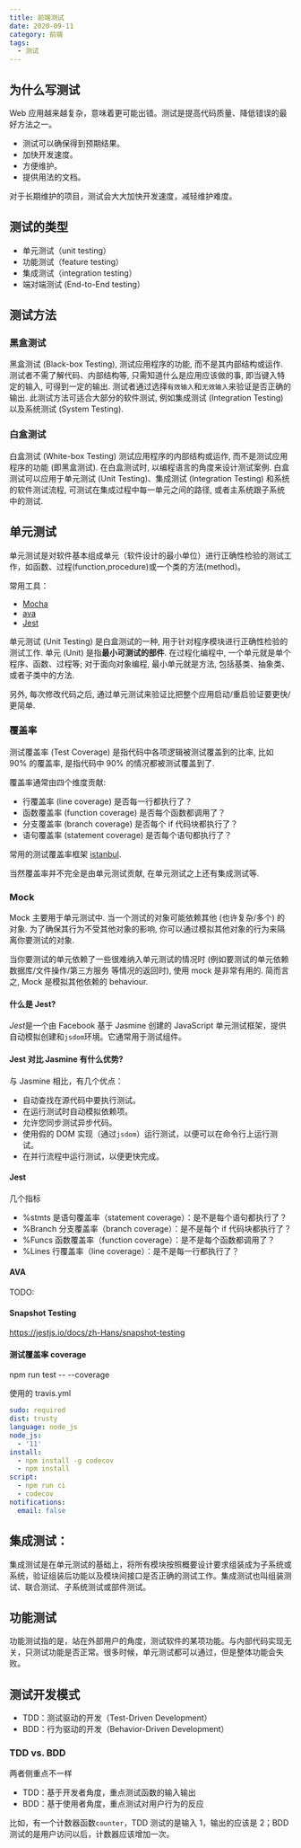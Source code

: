 ```yaml
---
title: 前端测试
date: 2020-09-11
category: 前端
tags:
  - 测试
---
```


## 为什么写测试

Web 应用越来越复杂，意味着更可能出错。测试是提高代码质量、降低错误的最好方法之一。

- 测试可以确保得到预期结果。
- 加快开发速度。
- 方便维护。
- 提供用法的文档。

对于长期维护的项目，测试会大大加快开发速度，减轻维护难度。

## 测试的类型

- 单元测试（unit testing）
- 功能测试（feature testing）
- 集成测试（integration testing）
- 端对端测试 (End-to-End testing）

## 测试方法

### 黑盒测试

黑盒测试 (Black-box Testing), 测试应用程序的功能, 而不是其内部结构或运作. 测试者不需了解代码、内部结构等, 只需知道什么是应用应该做的事, 即当键入特定的输入, 可得到一定的输出. 测试者通过选择`有效输入`和`无效输入`来验证是否正确的输出. 此测试方法可适合大部分的软件测试, 例如集成测试 (Integration Testing) 以及系统测试 (System Testing).

### 白盒测试

白盒测试 (White-box Testing) 测试应用程序的内部结构或运作, 而不是测试应用程序的功能 (即黑盒测试). 在白盒测试时, 以编程语言的角度来设计测试案例. 白盒测试可以应用于单元测试 (Unit Testing)、集成测试 (Integration Testing) 和系统的软件测试流程, 可测试在集成过程中每一单元之间的路径, 或者主系统跟子系统中的测试.

## 单元测试

单元测试是对软件基本组成单元（软件设计的最小单位）进行正确性检验的测试工作，如函数、过程(function,procedure)或一个类的方法(method)。

常用工具：

- [Mocha](https://github.com/mochajs/mocha)
- [ava](https://github.com/avajs/ava)
- [Jest](https://github.com/facebook/jest)

单元测试 (Unit Testing) 是白盒测试的一种, 用于针对程序模块进行正确性检验的测试工作. 单元 (Unit) 是指**最小可测试的部件**. 在过程化编程中, 一个单元就是单个程序、函数、过程等; 对于面向对象编程, 最小单元就是方法, 包括基类、抽象类、或者子类中的方法.

另外, 每次修改代码之后, 通过单元测试来验证比把整个应用启动/重启验证要更快/更简单.

### 覆盖率

测试覆盖率 (Test Coverage) 是指代码中各项逻辑被测试覆盖到的比率, 比如 90% 的覆盖率, 是指代码中 90% 的情况都被测试覆盖到了.

覆盖率通常由四个维度贡献:

- 行覆盖率 (line coverage) 是否每一行都执行了？
- 函数覆盖率 (function coverage) 是否每个函数都调用了？
- 分支覆盖率 (branch coverage) 是否每个 if 代码块都执行了？
- 语句覆盖率 (statement coverage) 是否每个语句都执行了？

常用的测试覆盖率框架 [istanbul](https://github.com/gotwarlost/istanbul).

当然覆盖率并不完全是由单元测试贡献, 在单元测试之上还有集成测试等.

### Mock

Mock 主要用于单元测试中. 当一个测试的对象可能依赖其他 (也许复杂/多个) 的对象. 为了确保其行为不受其他对象的影响, 你可以通过模拟其他对象的行为来隔离你要测试的对象.

当你要测试的单元依赖了一些很难纳入单元测试的情况时 (例如要测试的单元依赖数据库/文件操作/第三方服务 等情况的返回时), 使用 mock 是非常有用的. 简而言之, Mock 是模拟其他依赖的 behaviour.

#### 什么是 Jest?

*Jest*是一个由 Facebook 基于 Jasmine 创建的 JavaScript 单元测试框架，提供自动模拟创建和`jsdom`环境。它通常用于测试组件。

#### Jest 对比 Jasmine 有什么优势?

与 Jasmine 相比，有几个优点：

- 自动查找在源代码中要执行测试。
- 在运行测试时自动模拟依赖项。
- 允许您同步测试异步代码。
- 使用假的 DOM 实现（通过`jsdom`）运行测试，以便可以在命令行上运行测试。
- 在并行流程中运行测试，以便更快完成。

#### Jest

几个指标

- %stmts 是语句覆盖率（statement coverage）：是不是每个语句都执行了？
- %Branch 分支覆盖率（branch coverage）：是不是每个 if 代码块都执行了？
- %Funcs 函数覆盖率（function coverage）：是不是每个函数都调用了？
- %Lines 行覆盖率（line coverage）：是不是每一行都执行了？

#### AVA

TODO:

#### Snapshot Testing

https://jestjs.io/docs/zh-Hans/snapshot-testing

#### 测试覆盖率 coverage

npm run test -- --coverage

使用的 travis.yml

```yml
sudo: required
dist: trusty
language: node_js
node_js:
  - '11'
install:
  - npm install -g codecov
  - npm install
script:
  - npm run ci
  - codecov
notifications:
  email: false
```

## 集成测试：

集成测试是在单元测试的基础上，将所有模块按照概要设计要求组装成为子系统或系统，验证组装后功能以及模块间接口是否正确的测试工作。集成测试也叫组装测试、联合测试、子系统测试或部件测试。

## 功能测试

功能测试指的是，站在外部用户的角度，测试软件的某项功能。与内部代码实现无关，只测试功能是否正常。很多时候，单元测试都可以通过，但是整体功能会失败。

## 测试开发模式

- TDD：测试驱动的开发（Test-Driven Development）
- BDD：行为驱动的开发（Behavior-Driven Development）

### TDD vs. BDD

两者侧重点不一样

- TDD：基于开发者角度，重点测试函数的输入输出
- BDD：基于使用者角度，重点测试对用户行为的反应

比如，有一个计数器函数`counter`，TDD 测试的是输入 1，输出的应该是 2；BDD 测试的是用户访问以后，计数器应该增加一次。
